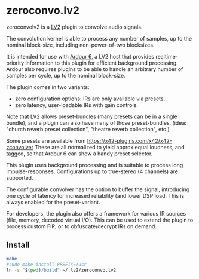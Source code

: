 zeroconvo.lv2
=============

zeroconvolv2 is a [LV2](http://lv2plug.in) plugin to convolve audio signals.

The convolution kernel is able to process any number of samples, up to the
nominal block-size, including non-power-of-two blocksizes.

It is intended for use with [Ardour 6](http://ardour.org), a LV2 host that
provides realtime-priority information to this plugin for efficient background
processing. Ardour also requires plugins to be able to handle an arbitrary number
of samples per cycle, up to the nominal block-size.

The plugin comes in two variants:

 * zero configuration options: IRs are only available via presets.
 * zero latency, user-loadable IRs with gain controls.

Note that LV2 allows preset-bundles (many presets can be in a single bundle),
and a plugin can also have many of those preset-bundles.
(idea: "church reverb preset collection", "theatre reverb collection", etc.)

Some presets are available from https://x42-plugins.com/x42/x42-zconvolver
These are all normalized to yield approx equal loudness, and tagged, so 
that Ardour 6 can show a handy preset selector.

This plugin uses background processing and is suitable to process
long impulse-responses. Configurations up to true-stereo (4 channels)
are supported.

The configurable convolver has the option to buffer the signal,
introducing one cycle of latency for increased reliability (and lower DSP
load. This is always enabled for the preset-variant.

For developers, the plugin also offers a framework for various IR
sources (file, memory, decoded virtual I/O). This can be used to
extend the plugin to process custom FIR, or to obfuscate/decrypt
IRs on demand.

Install
-------

```bash
make
#sudo make install PREFIX=/usr
ln -s "$(pwd)/build" ~/.lv2/zeroconvo.lv2
```
